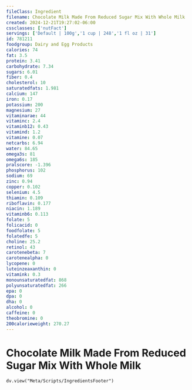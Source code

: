 ```yaml
---
fileClass: Ingredient
filename: Chocolate Milk Made From Reduced Sugar Mix With Whole Milk
created: 2024-12-21T19:27:02-06:00
cssclasses: ['nutFact']
servings: ['Default | 100g','1 cup | 248','1 fl oz | 31']
id: 781211
foodgroup: Dairy and Egg Products 
calories: 74
fat: 3.5
protein: 3.41
carbohydrate: 7.34
sugars: 6.01
fiber: 0.4
cholesterol: 10
saturatedfats: 1.981
calcium: 147
iron: 0.17
potassium: 200
magnesium: 27
vitaminarae: 44
vitaminc: 2.4
vitaminb12: 0.43
vitamind: 1.2
vitamine: 0.07
netcarbs: 6.94
water: 84.65
omega3s: 81
omega6s: 185
pralscore: -1.396
phosphorus: 102
sodium: 69
zinc: 0.94
copper: 0.102
selenium: 4.5
thiamin: 0.109
riboflavin: 0.177
niacin: 1.189
vitaminb6: 0.113
folate: 5
folicacid: 0
foodfolate: 5
folatedfe: 5
choline: 25.2
retinol: 43
carotenebeta: 7
carotenealpha: 0
lycopene: 0
luteinzeaxanthin: 0
vitamink: 0.3
monounsaturatedfat: 868
polyunsaturatedfat: 266
epa: 0
dpa: 0
dha: 0
alcohol: 0
caffeine: 0
theobromine: 0
200calorieweight: 270.27
---
```


# Chocolate Milk Made From Reduced Sugar Mix With Whole Milk

```dataviewjs
dv.view("Meta/Scripts/IngredientsFooter")
```